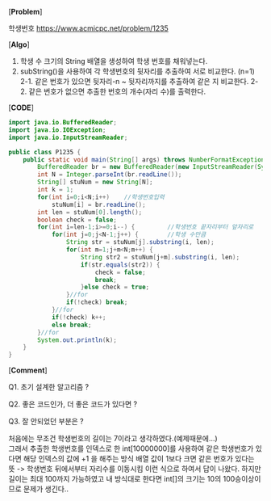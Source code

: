 [**Problem**]

학생번호     https://www.acmicpc.net/problem/1235

[**Algo**]

1. 학생 수 크기의 String 배열을 생성하여 학생 번호를 채워넣는다.
2. subString()을 사용하여 각 학생번호의 뒷자리를 추출하여 서로 비교한다. (n=1)
2-1. 같은 번호가 있으면 뒷자리-n ~ 뒷자리까지를 추출하여 같은 지 비교한다.
2-2. 같은 번호가 없으면 추출한 번호의 개수(자리 수)를 출력한다.

[**CODE**]
```java
import java.io.BufferedReader;
import java.io.IOException;
import java.io.InputStreamReader;

public class P1235 {
	public static void main(String[] args) throws NumberFormatException, IOException {
		BufferedReader br = new BufferedReader(new InputStreamReader(System.in));	
		int N = Integer.parseInt(br.readLine());
		String[] stuNum = new String[N];
		int k = 1;
		for(int i=0;i<N;i++)	//학생번호입력
			stuNum[i] = br.readLine();
		int len = stuNum[0].length();	
		boolean check = false;
		for(int i=len-1;i>=0;i--) {		    //학생번호 끝자리부터 앞자리로 	
			for(int j=0;j<N-1;j++) {		//학생 수만큼 
				String str = stuNum[j].substring(i, len);
				for(int m=1;j+m<N;m++) {
					String str2 = stuNum[j+m].substring(i, len);
					if(str.equals(str2)) {
						check = false;
						break;
					}else check = true;
				}//for
				if(!check) break;
			}//for
			if(!check) k++;
			else break;
		}//for 
		System.out.println(k);		
	}
}
```

[**Comment**]

Q1. 초기 설계한 알고리즘 ?

Q2. 좋은 코드인가, 더 좋은 코드가 있다면 ?

Q3. 잘 안되었던 부분은 ? 

처음에는 무조건 학생번호의 길이는 7이라고 생각하였다.(예제때문에...)    
그래서 추출한 학생번호를 인덱스로 한 int[10000000]를 사용하여 같은 학생번호가 있다면 해당 인덱스의 값에 +1 을 해주는 방식
배열 값이 1보다 크면 같은 번호가 있다는 뜻 -> 학생번호 뒤에서부터 자리수를 이동시킴
이런 식으로 하여서 답이 나왔다. 하지만 길이는 최대 100까지 가능하였고 내 방식대로 한다면 int[]의 크기는 10의 100승이상이므로 문제가 생긴다..




